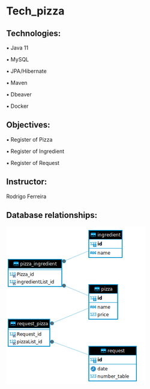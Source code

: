 <h1>Tech_pizza</h1>

<h2>Technologies: </h2>
<p>▪️ Java 11</p>
<p>▪️ MySQL</p>
<p>▪️ JPA/Hibernate</p>
<p>▪️ Maven</p>
<p>▪️ Dbeaver</p>
<p>▪️ Docker</p>

<h2>Objectives:</h2>
<p>▪️ Register of Pizza</p>
<p>▪️ Register of Ingredient</p>
<p>▪️ Register of Request<p>

  
<h2>Instructor:</h2>
<p>Rodrigo Ferreira</p>


<h2>Database relationships:</h2>
<img src="/img/data_base.png"/>
